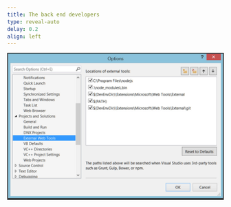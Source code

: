 ```yaml
---
title: The back end developers
type: reveal-auto
delay: 0.2
align: left
---
```


![](/assets/img/pipeline/vs2015.jpg)